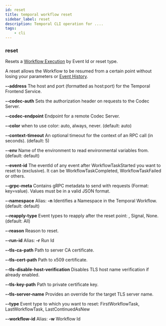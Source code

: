 ```yaml
---
id: reset
title: temporal workflow reset
sidebar_label: reset
description: Temporal CLI operation for ....
tags:
	- cli
---
```


### reset

Resets a [Workflow Execution](https://docs.temporal.io/workflows/#workflow-execution) by Event Id or reset type.

A reset allows the Workflow to be resumed from a certain point without losing your parameters or [Event History](https://docs.temporal.io/workflows/#event-history).

**--address**
The host and port (formatted as host:port) for the Temporal Frontend Service.

**--codec-auth**
Sets the authorization header on requests to the Codec Server.

**--codec-endpoint**
Endpoint for a remote Codec Server.

**--color**
when to use color: auto, always, never. (default: auto)

**--context-timeout**
An optional timeout for the context of an RPC call (in seconds). (default: 5)

**--env**
Name of the environment to read environmental variables from. (default: default)

**--event-id**
The eventId of any event after WorkflowTaskStarted you want to reset to (exclusive). It can be WorkflowTaskCompleted, WorkflowTaskFailed or others.

**--grpc-meta**
Contains gRPC metadata to send with requests (Format: key=value). Values must be in a valid JSON format.

**--namespace**
Alias: **-n**
Identifies a Namespace in the Temporal Workflow. (default: default)

**--reapply-type**
Event types to reapply after the reset point: , Signal, None. (default: All)

**--reason**
Reason to reset.

**--run-id**
Alias: **-r**
Run Id

**--tls-ca-path**
Path to server CA certificate.

**--tls-cert-path**
Path to x509 certificate.

**--tls-disable-host-verification**
Disables TLS host name verification if already enabled.

**--tls-key-path**
Path to private certificate key.

**--tls-server-name**
Provides an override for the target TLS server name.

**--type**
Event type to which you want to reset: FirstWorkflowTask, LastWorkflowTask, LastContinuedAsNew

**--workflow-id**
Alias: **-w**
Workflow Id


